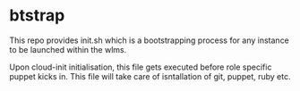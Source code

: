 # btstrap
This repo provides init.sh which is a bootstrapping process for any instance to be launched within the wlms.

Upon cloud-init initialisation, this file gets executed before role specific puppet kicks in. This file will take care of isntallation of git, puppet, ruby etc.
